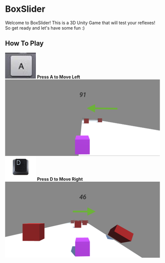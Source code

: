 # BoxSlider
Welcome to BoxSlider! This is a 3D Unity Game that will test your reflexes! So get ready and let's have some fun :)

## How To Play
<img src="ScreenShots/A.png" alt="drawing" width="100"/>
<strong> Press A to Move Left </strong>
<img src="ScreenShots/MoveLeft.png" alt="drawing" width="1000"/>

<img src="ScreenShots/D.png" alt="drawing" width="100"/>
<strong>Press D to Move Right</strong>
<img src="ScreenShots/MoveRight.png" alt="drawing" width="1000"/>
